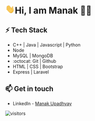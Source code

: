 
# <img src="https://raw.githubusercontent.com/ABSphreak/ABSphreak/master/gifs/Hi.gif" width="30px">Hi, I am Manak 👨‍💻

## ⚡ Tech Stack

*  C++ | Java | Javascript | Python
*  Node
*  MySQL | MongoDB
* :octocat: Git | Github
*  HTML | CSS | Bootstrap
* Express | Laravel

## 📫 Get in touch
- LinkedIn - [Manak Upadhyay](https://in.linkedin.com/in/manak-upadhyay)

![visitors](https://visitor-badge.glitch.me/badge?page_id=manakupadhyay/manakupadhyay)
